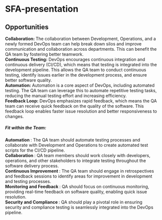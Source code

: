 # SFA-presentation

## Opportunities
<strong>Collaboration: </strong>The collaboration between Development, Operations, and a newly formed DevOps team can help break down silos and improve communication and collaboration across departments. This can benefit the QA team by fostering better teamwork.<br>
<strong>Continuous Testing:</strong> DevOps encourages continuous integration and continuous delivery (CI/CD), which means that testing is integrated into the development pipeline. This allows the QA team to conduct continuous testing, identify issues earlier in the development process, and ensure better software quality.<br>
<strong>Automation: </strong>Automation is a core aspect of DevOps, including automated testing. The QA team can leverage this to automate repetitive testing tasks, reducing the manual testing effort and increasing efficiency.<br>
<strong>Feedback Loop:</strong> DevOps emphasizes rapid feedback, which means the QA team can receive quick feedback on the quality of the software. This feedback loop enables faster issue resolution and better responsiveness to changes.<br>

##### Fit within the Team:
<strong> Automation </strong>: The QA team should automate testing processes and collaborate with Development and Operations to create automated test scripts for the CI/CD pipeline.<br>
<strong> Collaboration </strong>: QA team members should work closely with developers, operations, and other stakeholders to integrate testing throughout the software delivery process.<br>
<strong> Continuous Improvement </strong>: The QA team should engage in retrospectives and feedback sessions to identify areas for improvement in development and testing processes.<br>
<strong> Monitoring and Feedback </strong>: QA should focus on continuous monitoring, providing real-time feedback on software quality, enabling quick issue resolution.<br>
<strong> Security and Compliance </strong>: QA should play a pivotal role in ensuring security and compliance testing is seamlessly integrated into the DevOps pipeline.<br>
